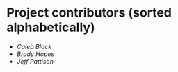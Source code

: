 Project contributors (sorted alphabetically)
============================================

* *Caleb Black*
* *Brody Hopes*
* *Jeff Pattison*

